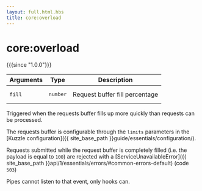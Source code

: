 ```yaml
---
layout: full.html.hbs
title: core:overload
---
```


# core:overload

{{{since "1.0.0"}}}

| Arguments | Type | Description |
|-----------|------|-------------|
| `fill` | <pre>number</pre> | Request buffer fill percentage |

Triggered when the requests buffer fills up more quickly than requests can be processed.

The requests buffer is configurable through the `limits` parameters in the [Kuzzle configuration]({{ site_base_path }}guide/essentials/configuration/).

Requests submitted while the request buffer is completely filled (i.e. the payload is equal to `100`) are rejected with a [ServiceUnavailableError]({{ site_base_path }}api/1/essentials/errors/#common-errors-default) (code `503`)

<div class="alert alert-info">Pipes cannot listen to that event, only hooks can.</div>
